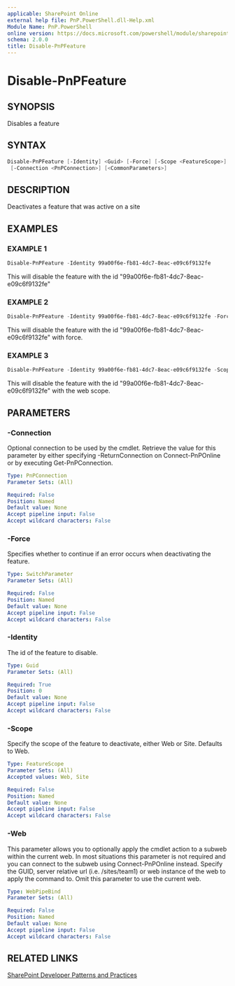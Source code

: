 ```yaml
---
applicable: SharePoint Online
external help file: PnP.PowerShell.dll-Help.xml
Module Name: PnP.PowerShell
online version: https://docs.microsoft.com/powershell/module/sharepoint-pnp/disable-pnpfeature
schema: 2.0.0
title: Disable-PnPFeature
---
```


# Disable-PnPFeature

## SYNOPSIS
Disables a feature

## SYNTAX

```powershell
Disable-PnPFeature [-Identity] <Guid> [-Force] [-Scope <FeatureScope>] [-Web <WebPipeBind>]
 [-Connection <PnPConnection>] [<CommonParameters>]
```

## DESCRIPTION
Deactivates a feature that was active on a site

## EXAMPLES

### EXAMPLE 1
```powershell
Disable-PnPFeature -Identity 99a00f6e-fb81-4dc7-8eac-e09c6f9132fe
```

This will disable the feature with the id "99a00f6e-fb81-4dc7-8eac-e09c6f9132fe"

### EXAMPLE 2
```powershell
Disable-PnPFeature -Identity 99a00f6e-fb81-4dc7-8eac-e09c6f9132fe -Force
```

This will disable the feature with the id "99a00f6e-fb81-4dc7-8eac-e09c6f9132fe" with force.

### EXAMPLE 3
```powershell
Disable-PnPFeature -Identity 99a00f6e-fb81-4dc7-8eac-e09c6f9132fe -Scope Web
```

This will disable the feature with the id "99a00f6e-fb81-4dc7-8eac-e09c6f9132fe" with the web scope.

## PARAMETERS

### -Connection
Optional connection to be used by the cmdlet. Retrieve the value for this parameter by either specifying -ReturnConnection on Connect-PnPOnline or by executing Get-PnPConnection.

```yaml
Type: PnPConnection
Parameter Sets: (All)

Required: False
Position: Named
Default value: None
Accept pipeline input: False
Accept wildcard characters: False
```

### -Force
Specifies whether to continue if an error occurs when deactivating the feature.

```yaml
Type: SwitchParameter
Parameter Sets: (All)

Required: False
Position: Named
Default value: None
Accept pipeline input: False
Accept wildcard characters: False
```

### -Identity
The id of the feature to disable.

```yaml
Type: Guid
Parameter Sets: (All)

Required: True
Position: 0
Default value: None
Accept pipeline input: False
Accept wildcard characters: False
```

### -Scope
Specify the scope of the feature to deactivate, either Web or Site. Defaults to Web.

```yaml
Type: FeatureScope
Parameter Sets: (All)
Accepted values: Web, Site

Required: False
Position: Named
Default value: None
Accept pipeline input: False
Accept wildcard characters: False
```

### -Web
This parameter allows you to optionally apply the cmdlet action to a subweb within the current web. In most situations this parameter is not required and you can connect to the subweb using Connect-PnPOnline instead. Specify the GUID, server relative url (i.e. /sites/team1) or web instance of the web to apply the command to. Omit this parameter to use the current web.

```yaml
Type: WebPipeBind
Parameter Sets: (All)

Required: False
Position: Named
Default value: None
Accept pipeline input: False
Accept wildcard characters: False
```

## RELATED LINKS

[SharePoint Developer Patterns and Practices](https://aka.ms/sppnp)